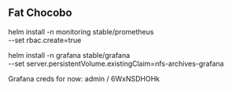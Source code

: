 ## Fat Chocobo

helm install -n monitoring stable/prometheus \
--set rbac.create=true

helm install -n grafana stable/grafana \
--set server.persistentVolume.existingClaim=nfs-archives-grafana

Grafana creds for now: admin / 6WxNSDHOHk
